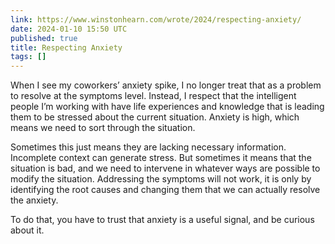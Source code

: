 ```yaml
---
link: https://www.winstonhearn.com/wrote/2024/respecting-anxiety/
date: 2024-01-10 15:50 UTC
published: true
title: Respecting Anxiety
tags: []
---
```


When I see my coworkers’ anxiety spike, I no longer treat that as a problem to resolve at the symptoms level. Instead, I respect that the intelligent people I’m working with have life experiences and knowledge that is leading them to be stressed about the current situation. Anxiety is high, which means we need to sort through the situation.

Sometimes this just means they are lacking necessary information. Incomplete context can generate stress. But sometimes it means that the situation is bad, and we need to intervene in whatever ways are possible to modify the situation. Addressing the symptoms will not work, it is only by identifying the root causes and changing them that we can actually resolve the anxiety.

To do that, you have to trust that anxiety is a useful signal, and be curious about it.
